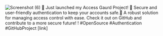 ![Screenshot (6)](https://github.com/user-attachments/assets/16c1f0c8-00a6-4e03-9c5b-bed19370d81e)
🔑 Just launched my Access Gaurd Project! 🚀 Secure and user-friendly authentication to keep your accounts safe.🔐 A robust solution for managing access control with ease. Check it out on GitHub and contribute to a more secure future! ! #OpenSource #Authentication #GitHubProject [link]

